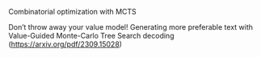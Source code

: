 
Combinatorial optimization with MCTS

Don’t throw away your value model! Generating more preferable text with Value-Guided Monte-Carlo Tree Search decoding (https://arxiv.org/pdf/2309.15028)